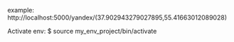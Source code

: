 
example: http://localhost:5000/yandex/(37.902943279027895,55.41663012089028)

Activate env: $ source my_env_project/bin/activate